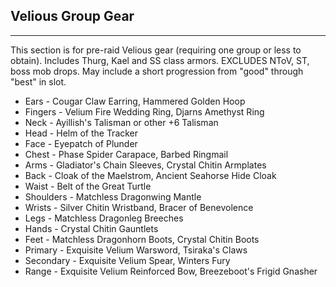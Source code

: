 ## Velious Group Gear

---
This section is for pre-raid Velious gear (requiring one group or less to obtain). Includes Thurg, Kael and SS class armors. EXCLUDES NToV, ST, boss mob drops. May include a short progression from "good" through "best" in slot.

* Ears - Cougar Claw Earring, Hammered Golden Hoop
* Fingers - Velium Fire Wedding Ring, Djarns Amethyst Ring
* Neck - Ayillish's Talisman or other +6 Talisman
* Head - Helm of the Tracker
* Face - Eyepatch of Plunder
* Chest - Phase Spider Carapace, Barbed Ringmail
* Arms - Gladiator's Chain Sleeves, Crystal Chitin Armplates
* Back - Cloak of the Maelstrom, Ancient Seahorse Hide Cloak
* Waist - Belt of the Great Turtle
* Shoulders - Matchless Dragonwing Mantle
* Wrists - Silver Chitin Wristband, Bracer of Benevolence
* Legs - Matchless Dragonleg Breeches
* Hands - Crystal Chitin Gauntlets
* Feet - Matchless Dragonhorn Boots, Crystal Chitin Boots
* Primary - Exquisite Velium Warsword, Tsiraka's Claws
* Secondary - Exquisite Velium Spear, Winters Fury
* Range - Exquisite Velium Reinforced Bow, Breezeboot's Frigid Gnasher
